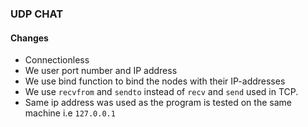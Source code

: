 ### UDP CHAT

#### Changes
- Connectionless 
- We user port number and IP address
- We use bind function to bind the nodes with their IP-addresses
- We use `recvfrom` and `sendto` instead of `recv` and `send` used in TCP.
- Same ip address was used as the program is tested on the same machine i.e `127.0.0.1`